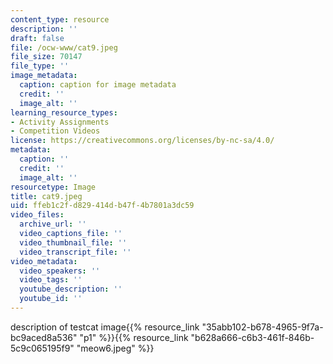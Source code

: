 ```yaml
---
content_type: resource
description: ''
draft: false
file: /ocw-www/cat9.jpeg
file_size: 70147
file_type: ''
image_metadata:
  caption: caption for image metadata
  credit: ''
  image_alt: ''
learning_resource_types:
- Activity Assignments
- Competition Videos
license: https://creativecommons.org/licenses/by-nc-sa/4.0/
metadata:
  caption: ''
  credit: ''
  image_alt: ''
resourcetype: Image
title: cat9.jpeg
uid: ffeb1c2f-d829-414d-b47f-4b7801a3dc59
video_files:
  archive_url: ''
  video_captions_file: ''
  video_thumbnail_file: ''
  video_transcript_file: ''
video_metadata:
  video_speakers: ''
  video_tags: ''
  youtube_description: ''
  youtube_id: ''
---
```

description of testcat image{{% resource_link "35abb102-b678-4965-9f7a-bc9aced8a536" "p1" %}}{{% resource_link "b628a666-c6b3-461f-846b-5c9c065195f9" "meow6.jpeg" %}}